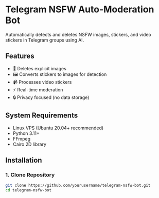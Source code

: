 # Telegram NSFW Auto-Moderation Bot

Automatically detects and deletes NSFW images, stickers, and video stickers in Telegram groups using AI.

## Features
- 🚫 Deletes explicit images
- 🖼️ Converts stickers to images for detection
- 📹 Processes video stickers
- ⚡ Real-time moderation
- 🔒 Privacy focused (no data storage)

## System Requirements
- Linux VPS (Ubuntu 20.04+ recommended)
- Python 3.11+
- FFmpeg
- Cairo 2D library

## Installation

### 1. Clone Repository
```bash
git clone https://github.com/yourusername/telegram-nsfw-bot.git
cd telegram-nsfw-bot

